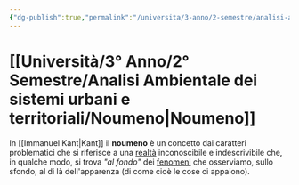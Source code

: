 ```yaml
---
{"dg-publish":true,"permalink":"/universita/3-anno/2-semestre/analisi-ambientale-dei-sistemi-urbani-e-territoriali/noumeno/"}
---
```


# [[Università/3° Anno/2° Semestre/Analisi Ambientale dei sistemi urbani e territoriali/Noumeno\|Noumeno]]

In [[Immanuel Kant\|Kant]] il **noumeno** è un concetto dai caratteri problematici che si riferisce a una [realtà](https://it.wikipedia.org/wiki/Realt%C3%A0 "Realtà") inconoscibile e indescrivibile che, in qualche modo, si trova _"al fondo"_ dei [fenomeni](https://it.wikipedia.org/wiki/Fenomeno "Fenomeno") che osserviamo, sullo sfondo, al di là dell'apparenza (di come cioè le cose ci appaiono).

